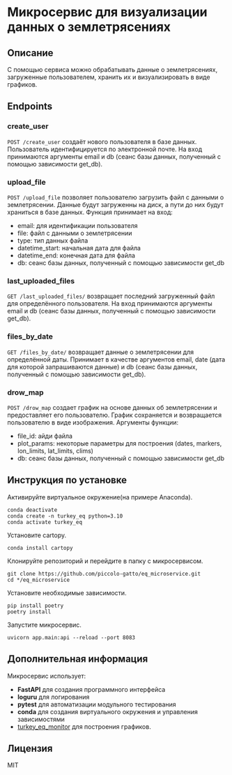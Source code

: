 # Микросервис для визуализации данных о землетрясениях
## Описание
С помощью сервиса можно обрабатывать данные о землетрясениях, загруженные пользователем, хранить их и визуализировать в виде графиков.

## Endpoints
### create_user
`POST /create_user` создаёт нового пользователя в базе данных. Пользователь идентифицируется по электронной почте.
На вход принимаются аргументы email и db (сеанс базы данных, полученный с помощью зависимости get_db).
### upload_file
`POST /upload_file` позволяет пользователю загрузить файл с данными о землетрясении. Данные будут загруженны на диск, а пути до них будут храниться в базе данных.
Функция принимает на вход:
- email: для идентификации пользователя
- file: файл с данными о землетрясении
- type: тип данных файла
- datetime_start: начальная дата для файла
- datetime_end: конечная дата для файла
- db: сеанс базы данных, полученный с помощью зависимости get_db
### last_uploaded_files
`GET /last_uploaded_files/` возвращает последний загруженный файл для определённого пользователя. На вход принимаются аргументы email и db (сеанс базы данных, полученный с помощью зависимости get_db). 
### files_by_date
`GET /files_by_date/` возвращает данные о землетрясении для определённой даты. Принимает в качестве аргументов email, date (дата для которой запрашиваются данные) и db (сеанс базы данных, полученный с помощью зависимости get_db).
### drow_map
`POST /drow_map` создает график на основе данных об землетрясении и предоставляет его пользователю. График сохраняется и возвращается пользователю в виде изображения. Аргументы функции:
- file_id: айди файла
- plot_params: некоторые параметры для построения (dates, markers, lon_limits, lat_limits, clims)
- db: сеанс базы данных, полученный с помощью зависимости get_db

## Инструкция по установке
Активируйте виртуальное окружение(на примере Anaconda).
```
conda deactivate
conda create -n turkey_eq python=3.10
conda activate turkey_eq
```
Установите cartopy.
```
conda install cartopy
```
Клонируйте репозиторий и перейдите в папку с микросервисом.
```
git clone https://github.com/piccolo-gatto/eq_microservice.git
cd */eq_microservice
```
Установите необходимые зависимости.
```
pip install poetry
poetry install
```
Запустите микросервис.
```
uvicorn app.main:api --reload --port 8083
```
## Дополнительная информация
Микросервис использует:
- **FastAPI** для создания программного интерфейса
- **loguru** для логирования
- **pytest** для автоматизации модульного тестирования
- **conda** для создания виртуального окружения и управления зависимостями
- [turkey_eq_monitor](https://github.com/dzhoshua/turkey_eq_monitor.git) для построения графиков.

## Лицензия
MIT
